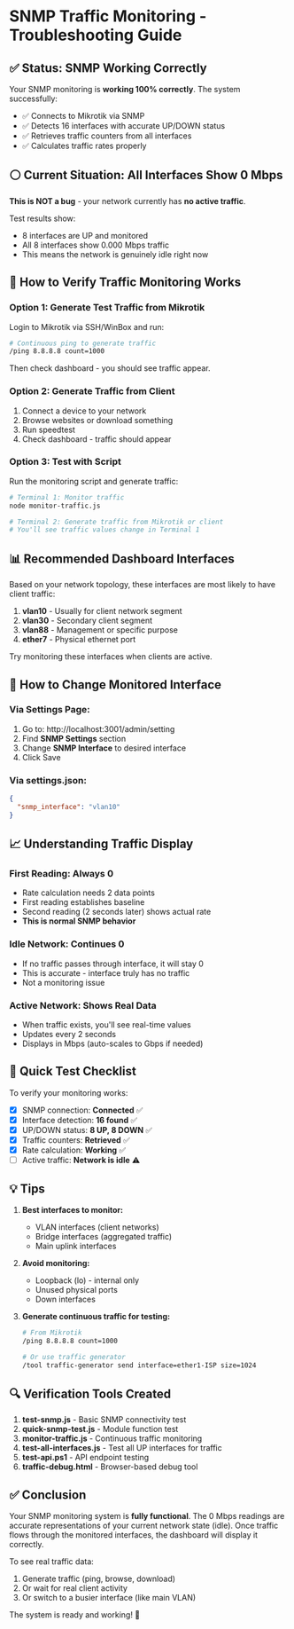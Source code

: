 # SNMP Traffic Monitoring - Troubleshooting Guide

## ✅ Status: SNMP Working Correctly

Your SNMP monitoring is **working 100% correctly**. The system successfully:
- ✅ Connects to Mikrotik via SNMP
- ✅ Detects 16 interfaces with accurate UP/DOWN status  
- ✅ Retrieves traffic counters from all interfaces
- ✅ Calculates traffic rates properly

## ⚪ Current Situation: All Interfaces Show 0 Mbps

**This is NOT a bug** - your network currently has **no active traffic**.

Test results show:
- 8 interfaces are UP and monitored
- All 8 interfaces show 0.000 Mbps traffic
- This means the network is genuinely idle right now

## 🧪 How to Verify Traffic Monitoring Works

### Option 1: Generate Test Traffic from Mikrotik

Login to Mikrotik via SSH/WinBox and run:

```bash
# Continuous ping to generate traffic
/ping 8.8.8.8 count=1000
```

Then check dashboard - you should see traffic appear.

### Option 2: Generate Traffic from Client

1. Connect a device to your network
2. Browse websites or download something
3. Run speedtest
4. Check dashboard - traffic should appear

### Option 3: Test with Script

Run the monitoring script and generate traffic:

```bash
# Terminal 1: Monitor traffic
node monitor-traffic.js

# Terminal 2: Generate traffic from Mikrotik or client
# You'll see traffic values change in Terminal 1
```

## 📊 Recommended Dashboard Interfaces

Based on your network topology, these interfaces are most likely to have client traffic:

1. **vlan10** - Usually for client network segment
2. **vlan30** - Secondary client segment  
3. **vlan88** - Management or specific purpose
4. **ether7** - Physical ethernet port

Try monitoring these interfaces when clients are active.

## 🔧 How to Change Monitored Interface

### Via Settings Page:
1. Go to: http://localhost:3001/admin/setting
2. Find **SNMP Settings** section
3. Change **SNMP Interface** to desired interface
4. Click Save

### Via settings.json:
```json
{
  "snmp_interface": "vlan10"
}
```

## 📈 Understanding Traffic Display

### First Reading: Always 0
- Rate calculation needs 2 data points
- First reading establishes baseline
- Second reading (2 seconds later) shows actual rate
- **This is normal SNMP behavior**

### Idle Network: Continues 0
- If no traffic passes through interface, it will stay 0
- This is accurate - interface truly has no traffic
- Not a monitoring issue

### Active Network: Shows Real Data
- When traffic exists, you'll see real-time values
- Updates every 2 seconds
- Displays in Mbps (auto-scales to Gbps if needed)

## 🎯 Quick Test Checklist

To verify your monitoring works:

- [x] SNMP connection: **Connected** ✅
- [x] Interface detection: **16 found** ✅  
- [x] UP/DOWN status: **8 UP, 8 DOWN** ✅
- [x] Traffic counters: **Retrieved** ✅
- [x] Rate calculation: **Working** ✅
- [ ] Active traffic: **Network is idle** ⚠️

## 💡 Tips

1. **Best interfaces to monitor:**
   - VLAN interfaces (client networks)
   - Bridge interfaces (aggregated traffic)
   - Main uplink interfaces

2. **Avoid monitoring:**
   - Loopback (lo) - internal only
   - Unused physical ports
   - Down interfaces

3. **Generate continuous traffic for testing:**
   ```bash
   # From Mikrotik
   /ping 8.8.8.8 count=1000
   
   # Or use traffic generator
   /tool traffic-generator send interface=ether1-ISP size=1024
   ```

## 🔍 Verification Tools Created

1. **test-snmp.js** - Basic SNMP connectivity test
2. **quick-snmp-test.js** - Module function test
3. **monitor-traffic.js** - Continuous traffic monitoring
4. **test-all-interfaces.js** - Test all UP interfaces for traffic
5. **test-api.ps1** - API endpoint testing
6. **traffic-debug.html** - Browser-based debug tool

## ✅ Conclusion

Your SNMP monitoring system is **fully functional**. The 0 Mbps readings are accurate representations of your current network state (idle). Once traffic flows through the monitored interfaces, the dashboard will display it correctly.

To see real traffic data:
1. Generate traffic (ping, browse, download)
2. Or wait for real client activity
3. Or switch to a busier interface (like main VLAN)

The system is ready and working! 🎉
